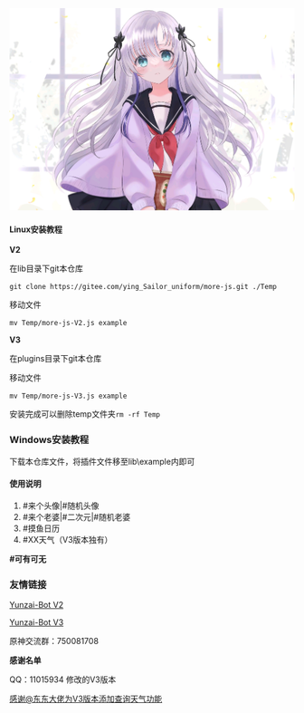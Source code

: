 ![输入图片说明](1.jpg)
#### Linux安装教程

 **V2** 

在lib目录下git本仓库

```
git clone https://gitee.com/ying_Sailor_uniform/more-js.git ./Temp
```
移动文件

```
mv Temp/more-js-V2.js example
```

 **V3** 

在plugins目录下git本仓库

移动文件

```
mv Temp/more-js-V3.js example
```

安装完成可以删除temp文件夹`rm -rf Temp`
### Windows安装教程
下载本仓库文件，将插件文件移至lib\example内即可

#### 使用说明

1.  #来个头像|#随机头像
2.  #来个老婆|#二次元|#随机老婆
3.  #摸鱼日历
4.  #XX天气（V3版本独有）

 **#可有可无** 

### 友情链接
[Yunzai-Bot V2](https://gitee.com/yoimiya-kokomi/Yunzai-Bot)

[Yunzai-Bot V3](https://gitee.com/Le-niao/Yunzai-Bot)

原神交流群：750081708

 **感谢名单** 

QQ：11015934 修改的V3版本

[感谢@东东大佬为V3版本添加查询天气功能](https://gitee.com/dong8)
